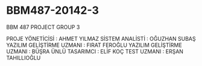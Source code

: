 # BBM487-20142-3
BBM 487 PROJECT GROUP 3

PROJE YÖNETİCİSİ                  : AHMET YILMAZ
SİSTEM ANALİSTİ                   : OĞUZHAN SUBAŞ
YAZILIM GELİŞTİRME UZMANI         : FIRAT FEROĞLU
YAZILIM GELİŞTİRME UZMANI         : BÜŞRA ÜNLÜ
TASARIMCI                         : ELİF KOÇ
TEST UZMANI                       : ERŞAN TAHILLIOĞLU
